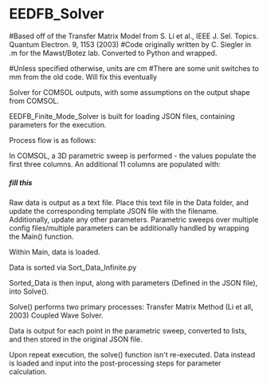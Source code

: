 # EEDFB_Solver

#Based off of the Transfer Matrix Model from S. Li et al., IEEE J. Sel. Topics. Quantum Electron. 9, 1153 (2003)
#Code originally written by C. Siegler in .m for the Mawst/Botez lab. Converted to Python and wrapped.

#Unless specified otherwise, units are cm
#There are some unit switches to mm from the old code. Will fix this eventually

Solver for COMSOL outputs, with some assumptions on the output shape from COMSOL.

EEDFB_Finite_Mode_Solver is built for loading JSON files, containing parameters for the execution.

Process flow is as follows:

In COMSOL, a 3D parametric sweep is performed - the values populate the first three columns. An additional 11 columns are populated with:
##### fill this

Raw data is output as a text file. Place this text file in the Data folder, and update the corresponding template JSON file with the filename.
Additionally, update any other parameters. Parametric sweeps over multiple config files/multiple parameters can be additionally handled by wrapping the Main() function.

Within Main, data is loaded.

Data is sorted via Sort_Data_Infinite.py

Sorted_Data is then input, along with parameters (Defined in the JSON file), into Solve().

Solve() performs two primary processes:
	Transfer Matrix Method (Li et all, 2003)
	Coupled Wave Solver.

Data is output for each point in the parametric sweep, converted to lists, and then stored in the original JSON file.

Upon repeat execution, the solve() function isn't re-executed. Data instead is loaded and input into the post-processing steps for parameter calculation.